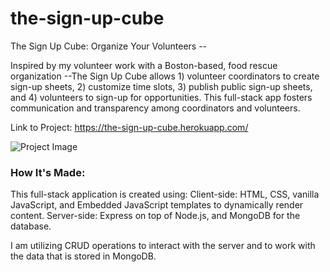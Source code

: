 # the-sign-up-cube

The Sign Up Cube: Organize Your Volunteers --

Inspired by my volunteer work with a Boston-based, food rescue organization --The Sign Up Cube allows 1) volunteer coordinators to create sign-up sheets, 2) customize time slots, 3) publish public sign-up sheets, and 4) volunteers to sign-up for opportunities.  This full-stack app fosters communication and transparency among coordinators and volunteers.

Link to Project: https://the-sign-up-cube.herokuapp.com/

![Project Image](public/img/sign-up-cube.png)


### How It's Made:

This full-stack application is created using:
Client-side: HTML, CSS, vanilla JavaScript, and Embedded JavaScript templates to dynamically render content.
Server-side: Express on top of Node.js, and MongoDB for the database.

I am utilizing CRUD operations to interact with the server and to work with the data that is stored in MongoDB.








